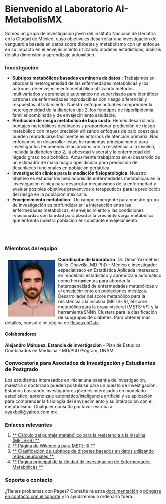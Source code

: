 # Bienvenido al Laboratorio AI-MetabolisMX

Somos un grupo de investigación jóven del Instituto Nacional de Geriatría en la Ciudad de México, cuyo objetivo es desarrollar una investigación de vanguardia basada en datos sobre diabetes y metabolismo con un enfoque en su impacto en el envejecimiento utilizando modelos estadísticos, análisis de alta dimensión y aprendizaje automático.

### Investigación
- **Subtipos metabólicos basados en minería de datos** : Trabajamos en abordar la heterogeneidad de las enfermedades metabólicas y los patrones de envejecimiento metabólico utilizando métodos multivariados y aprendizaje automático no supervisado para identificar patrones de enfermedades reproducibles con riesgo diferencial y respuestas al tratamiento. Nuestro enfoque actual es comprender la heterogeneidad de la diabetes tipo 2, los fenotipos de hiperlipidemia familiar combinada y de envejecimiento saludable.
- **Predicción de riesgo metabólico de bajo costo**: Hemos desarrollado puntajes metabólicos destinados a proporcionar predicción de riesgo metabólico con mayor precisión utilizando enfoques de bajo coest que pueden reproducirse fácilmente en entornos de atención primaria. Nos enfocamos en desarrollar estas herramientas principalmente para investigar los fenómenos relacionados con la resistencia a la insulina, incluida la diabetes tipo 2, la obesidad visceral y la enfermedad del hígado graso no alcohólico. Actualmente trabajamos en el desarrollo de un estimador de masa magra apendicular para predicción de desenlaces funcionales en población geriátrica.
- **Investigación clínica para la mediación fisiopatológica**: Nuestro objetivo es estudiar los mediadores de enfermedades metabólicas en la investigación clínica para desarrollar mecanismos de la enfermedad y evaluar posibles objetivos preventivos o terapéuticos para la predicción del riesgo en la población mexicana.
- **Envejecimiento metabólico** : Un campo emergente para nuestro grupo de investigación es profundizar en la interacción entre las enfermedades metabólicas, el envejecimiento y las condiciones relacionadas con la edad para abordar la creciente carga metabólica que enfrenta nuestra población en constante envejecimiento.
<br/>
<br/>

### Miembros del equipo

<div style = "float: left"> <img src = "images/fotoobc.jpg" align = "middle" width = "150" style = "padding: 10px; float: right;" /> </div>

**Coordinador de laboratorio**: Dr. Omar Yaxmehen Bello-Chavolla, MD PhD - Médico e investigador especializado en Estadística Aplicada interesado en modelado estadístico y aprendizaje automático como herramientas para abordar la heterogeneidad de enfermedades metabólicas y el envejecimiento en poblaciones mestizas. Desarrollador del score metabólico para la resistencia a la insulina (METS-IR), el score metabólico para la grasa visceral (METS-VF) y la herramienta SNNN Clusters para la clasificación de subgrupos de diabetes. Para obtener más detalles, consulte mi página de [ResearchGate](https://www.researchgate.net/profile/Omar_Bello-Chavolla).

#### Colaboradores

**Alejandro Márquez, Estancia de Investigación** - Plan de Estudios Combinados en Medicina - MD/PhD Program, UNAM

### Convocatoria para Asociados de Investigación y Estudiantes de Postgrado

Los estudiantes interesados en iniciar una pasantía de investigación, maestría o doctorado pueden postularse para un puesto de investigación. Estamos buscando investigadores jóvenes interesados en modelado estadístico, aprendizaje automático/inteligencia artificial y su aplicación para comprender la fisiología del envejecimiento y su interacción con el metabolismo. Cualquier consulta por favor escriba a oyaxbell@yahoo.com.mx

### Enlaces relevantes

1. [** Cálculo del puntaje metabólico para la resistencia a la insulina (METS-IR) **](https://jscalc.io/calc/F54ikuywK6rcqXEy)
2. [** Página de Wikipedia para METS-IR **](https://en.wikipedia.org/wiki/Metabolic_Score_for_Insulin_Resistance)
2. [** Clasificación de subtipos de diabetes basados ​​en datos utilizando redes neuronales **](https://uiem.shinyapps.io/diabetes_clusters_app/)
3. [** Página principal de la Unidad de Investigación de Enfermedades Metabólicas **](http://www.innsz.mx/opencms/contenido/investigacion/uiem/index.html)


### Soporte o contacto

¿Tienes problemas con Pages? Consulte nuestra [documentación](https://help.github.com/categories/github-pages-basics/) o [póngase en contacto con el soporte](https://github.com/contact) y lo ayudaremos a ordenarlo fuera.
